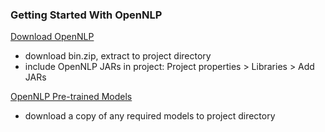 ### Getting Started With OpenNLP

[Download OpenNLP]
- download bin.zip, extract to project directory  
- include OpenNLP JARs in project: Project properties > Libraries > Add JARs  


[OpenNLP Pre-trained Models]
- download a copy of any required models to project directory



[Download OpenNLP]:https://opennlp.apache.org/download.html
[OpenNLP Pre-trained Models]:http://opennlp.sourceforge.net/models-1.5/